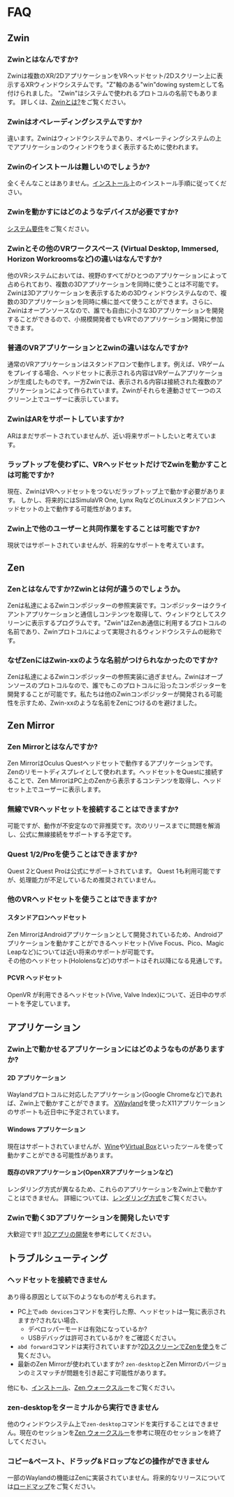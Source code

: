 # FAQ

## Zwin
### Zwinとはなんですか?
Zwinは複数のXR/2DアプリケーションをVRヘッドセット/2Dスクリーン上に表示するXRウィンドウシステムです。"Z"軸のある"win"dowing systemとして名付けられました。
"Zwin"はシステムで使われるプロトコルの名前でもあります。
詳しくは、[Zwinとは?](/ja/what_is_it/what_is_zwin)をご覧ください。

### Zwinはオペレーディングシステムですか?
違います。Zwinはウィンドウシステムであり、オペレーティングシステムの上でアプリケーションのウィンドウをうまく表示するために使われます。

### Zwinのインストールは難しいのでしょうか?
全くそんなことはありません。[インストール](/ja/getting_started/installation)上のインストール手順に従ってください。

### Zwinを動かすにはどのようなデバイスが必要ですか?
[システム要件](/ja/getting_started/system_requirements)をご覧ください。

### Zwinとその他のVRワークスペース (Virtual Desktop, Immersed, Horizon Workroomsなど)の違いはなんですか?
他のVRシステムにおいては、視野のすべてがひとつのアプリケーションによって占められており、複数の3Dアプリケーションを同時に使うことは不可能です。Zwinは3Dアプリケーションを表示するための3Dウィンドウシステムなので、複数の3Dアプリケーションを同時に横に並べて使うことができます。さらに、Zwinはオープンソースなので、誰でも自由に小さな3Dアプリケーションを開発することができるので、小規模開発者でもVRでのアプリケーション開発に参加できます。

### 普通のVRアプリケーションとZwinの違いはなんですか?
通常のVRアプリケーションはスタンドアロンで動作します。例えば、VRゲームをプレイする場合、ヘッドセットに表示される内容はVRゲームアプリケーションが生成したものです。一方Zwinでは、表示される内容は接続された複数のアプリケーションによって作られています。Zwinがそれらを連動させて一つのスクリーン上でユーザーに表示しています。

### ZwinはARをサポートしていますか?
ARはまだサポートされていませんが、近い将来サポートしたいと考えています。

### ラップトップを使わずに、VRヘッドセットだけでZwinを動かすことは可能ですか?
現在、ZwinはVRヘッドセットをつないだラップトップ上で動かす必要があります。
しかし、将来的にはSimulaVR One, Lynx RqなどのLinuxスタンドアロンヘッドセットの上で動作する可能性があります。

### Zwin上で他のユーザーと共同作業をすることは可能ですか?
現状ではサポートされていませんが、将来的なサポートを考えています。


## Zen
### Zenとはなんですか?Zwinとは何が違うのでしょうか。
Zenは私達によるZwinコンポジッターの参照実装です。コンポジッターはクライアントアプリケーションと通信しコンテンツを取得して、ウィンドウとしてスクリーンに表示するプログラムです。"Zwin"はZenあ通信に利用するプロトコルの名前であり、Zwinプロトコルによって実現されるウィンドウシステムの総称です。

### なぜZenにはZwin-xxのような名前がつけられなかったのですか?
Zenは私達によるZwinコンポジッターの参照実装に過ぎません。Zwinはオープンソースのプロトコルなので、誰でもこのプロトコルに沿ったコンポジッターを開発することが可能です。私たちは他のZwinコンポジッターが開発される可能性を示すため、Zwin-xxのような名前をZenにつけるのを避けました。

## Zen Mirror
### Zen Mirrorとはなんですか?
Zen MirrorはOculus Questヘッドセットで動作するアプリケーションです。Zenのリモートディスプレイとして使われます。ヘッドセットをQuestに接続することで、Zen MirrorはPC上のZenから表示するコンテンツを取得し、ヘッドセット上でユーザーに表示します。

### 無線でVRヘッドセットを接続することはできますか?
可能ですが、動作が不安定なので非推奨です。次のリリースまでに問題を解消し、公式に無線接続をサポートする予定です。

### Quest 1/2/Proを使うことはできますか?
Quest 2とQuest Proは公式にサポートされています。 Quest 1も利用可能ですが、処理能力が不足しているため推奨されていません。

### 他のVRヘッドセットを使うことはできますか?
#### スタンドアロンヘッドセット
Zen MirrorはAndroidアプリケーションとして開発されているため、Androidアプリケーションを動かすことができるヘッドセット(Vive Focus、Pico、Magic Leapなど)については近い将来のサポートが可能です。  
その他のヘッドセット(Hololensなど)のサポートはそれ以降になる見通しです。

#### PCVR ヘッドセット
OpenVR が利用できるヘッドセット(Vive, Valve Index)について、近日中のサポートを予定しています。


## アプリケーション
### Zwin上で動かせるアプリケーションにはどのようなものがありますか?

#### 2D アプリケーション
Waylandプロトコルに対応したアプリケーション(Google Chromeなど)であれば、Zwin上で動かすことができます。
[XWayland](https://wayland.freedesktop.org/xserver.html)を使ったX11アプリケーションのサポートも近日中に予定されています。

#### Windows アプリケーション
現在はサポートされていませんが、[Wine](https://gitlab.winehq.org/wine/wine)や[Virtual Box](https://www.virtualbox.org/)といったツールを使って動かすことができる可能性があります。

#### 既存のVRアプリケーション(OpenXRアプリケーションなど)
レンダリング方式が異なるため、これらのアプリケーションをZwin上で動かすことはできません。
詳細については、[レンダリング方式](/ja/what_is_it/rendering_scheme)をご覧ください。

### Zwinで動く3Dアプリケーションを開発したいです
大歓迎です!! [3Dアプリの開発](/ja/getting_started/3d_app_development)を参考にしてください。


## トラブルシューティング

### ヘッドセットを接続できません
あり得る原因として以下のようなものが考えられます。
- PC上で`adb devices`コマンドを実行した際、ヘッドセットは一覧に表示されますか?されない場合、
  - デベロッパーモードは有効になっているか?
  - USBデバッグは許可されているか?
  をご確認ください。
- `abd forward`コマンドは実行されていますか?[2DスクリーンでZenを使う](/ja/getting_started/zen_walkthrough#2dスクリーンでzenを使う)をご覧ください。
- 最新のZen Mirrorが使われていますか? `zen-desktop`とZen Mirrorのバージョンのミスマッチが問題を引き起こす可能性があります。

他にも、[インストール](/ja/getting_started/installation)、[Zen ウォークスルー](/ja/getting_started/zen_walkthrough)をご覧ください。

### zen-desktopをターミナルから実行できません
他のウィンドウシステム上で`zen-desktop`コマンドを実行することはできません。現在のセッションを[Zen ウォークスルー](/ja/getting_started/zen_walkthrough#2dスクリーンでzenを使う)を参考に現在のセッションを終了してください。

### コピー&ペースト、ドラッグ&ドロップなどの操作ができません
一部のWaylandの機能はZenに実装されていません。将来的なリリースについては[ロードマップ](/ja/roadmap)をご覧ください。
